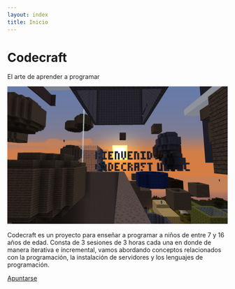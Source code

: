 ```yaml
---
layout: index
title: Inicio
---
```


<div class="page-header">
    <h1>Codecraft</h1>
    <p>El arte de aprender a programar</p>
</div>

<div class="row headline">
    <div class="col-sm-12 col-md-6">
        <img src="/img/landing.png" class="img-responsive">
    </div>
    <div class="col-sm-12 col-md-6">
        <p class="lead head-line">
            Codecraft es un proyecto para enseñar a programar a niños de entre 7 y 16 años de edad. Consta de 3 sesiones de 3 horas cada una en donde de manera iterativa e incremental, vamos abordando conceptos relacionados con la programación, la instalación de servidores y los lenguajes de programación.
        </p>
        <div class="register-button text-center"><a class="btn btn-primary btn-lg register-button" href="//j.mp/codecraft_entradas" role="button">Apuntarse</a>
        </div>
    </div>
</div>
